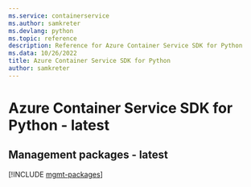 ```yaml
---
ms.service: containerservice
ms.author: samkreter
ms.devlang: python
ms.topic: reference
description: Reference for Azure Container Service SDK for Python
ms.data: 10/26/2022
title: Azure Container Service SDK for Python
author: samkreter
---
```

# Azure Container Service SDK for Python - latest

## Management packages - latest
[!INCLUDE [mgmt-packages](container-service-mgmt-index.md)]
